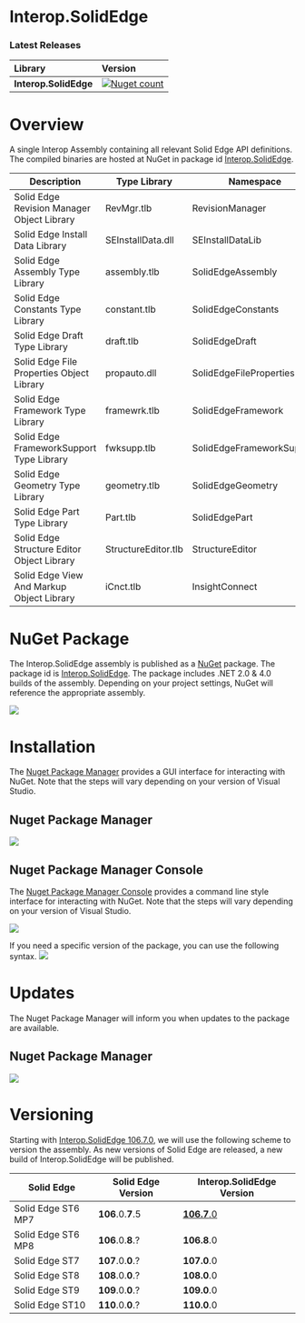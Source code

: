 Interop.SolidEdge
================

### Latest Releases
|Library           |Version           |
|:-----------------|:-----------------|
|**Interop.SolidEdge**|[![Nuget count](http://img.shields.io/nuget/v/Interop.SolidEdge.svg)](https://www.nuget.org/packages/Interop.SolidEdge/)|

# Overview
A single Interop Assembly containing all relevant Solid Edge API definitions. The compiled binaries are hosted at NuGet in package id [Interop.SolidEdge](https://www.nuget.org/packages/Interop.SolidEdge).

| Description | Type Library | Namespace |
| ------------- | ------------- | ------------- |
| Solid Edge Revision Manager Object Library | RevMgr.tlb | RevisionManager |
| Solid Edge Install Data Library | SEInstallData.dll | SEInstallDataLib |
| Solid Edge Assembly Type Library | assembly.tlb | SolidEdgeAssembly |
| Solid Edge Constants Type Library | constant.tlb | SolidEdgeConstants |
| Solid Edge Draft Type Library | draft.tlb | SolidEdgeDraft |
| Solid Edge File Properties Object Library | propauto.dll | SolidEdgeFileProperties |
| Solid Edge Framework Type Library | framewrk.tlb | SolidEdgeFramework |
| Solid Edge FrameworkSupport Type Library | fwksupp.tlb | SolidEdgeFrameworkSupport |
| Solid Edge Geometry Type Library | geometry.tlb | SolidEdgeGeometry |
| Solid Edge Part Type Library | Part.tlb | SolidEdgePart |
| Solid Edge Structure Editor Object Library | StructureEditor.tlb | StructureEditor |
| Solid Edge View And Markup Object Library | iCnct.tlb | InsightConnect

# NuGet Package
The Interop.SolidEdge assembly is published as a [NuGet](https://www.nuget.org/) package. The package id is [Interop.SolidEdge](https://www.nuget.org/packages/Interop.SolidEdge). The package includes .NET 2.0 & 4.0 builds of the assembly. Depending on your project settings, NuGet will reference the appropriate assembly.

![](https://raw.githubusercontent.com/SolidEdgeCommunity/Interop.SolidEdge/master/media/NuGetPackageExplorer.png)

# Installation
The [Nuget Package Manager](http://docs.nuget.org/docs/start-here/managing-nuget-packages-using-the-dialog) provides a GUI interface for interacting with NuGet. Note that the steps will vary depending on your version of Visual Studio.

## Nuget Package Manager
![](https://raw.githubusercontent.com/SolidEdgeCommunity/Interop.SolidEdge/master/media/Install.png)

## Nuget Package Manager Console
The [Nuget Package Manager Console](http://docs.nuget.org/docs/start-here/using-the-package-manager-console) provides a command line style interface for interacting with NuGet. Note that the steps will vary depending on your version of Visual Studio.

![](https://raw.githubusercontent.com/SolidEdgeCommunity/Interop.SolidEdge/master/media/InstallCommandLine.png)

If you need a specific version of the package, you can use the following syntax.
![](https://raw.githubusercontent.com/SolidEdgeCommunity/Interop.SolidEdge/master/media/InstallVersionCommandLine.png)

# Updates
The Nuget Package Manager will inform you when updates to the package are available.

## Nuget Package Manager
![](https://raw.githubusercontent.com/SolidEdgeCommunity/Interop.SolidEdge/master/media/Update.png)

# Versioning
Starting with [Interop.SolidEdge 106.7.0](https://www.nuget.org/packages/Interop.SolidEdge/106.7.0), we will use the following scheme to version the assembly. As new versions of Solid Edge are released, a new build of Interop.SolidEdge will be published.

| Solid Edge | Solid Edge Version | Interop.SolidEdge Version |
| ------------- | ------------- | ------------- |
| Solid Edge ST6 MP7 | **106**.0.**7**.5 | [**106.7**.0](https://www.nuget.org/packages/Interop.SolidEdge/106.7.0) |
| Solid Edge ST6 MP8 | **106**.0.**8**.? | **106.8**.0 |
| Solid Edge ST7  | **107**.0.**0**.? | **107.0**.0 |
| Solid Edge ST8  | **108**.0.**0**.? | **108.0**.0 |
| Solid Edge ST9  | **109**.0.**0**.? | **109.0**.0 |
| Solid Edge ST10  | **110**.0.**0**.? | **110.0**.0 |